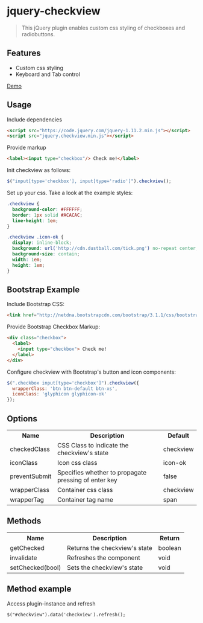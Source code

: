 jquery-checkview
================

> This jQuery plugin enables custom css styling of checkboxes and radiobuttons.

Features
--------
* Custom css styling
* Keyboard and Tab control


[Demo](http://benignware.github.io/jquery-checkview)

Usage
-----

Include dependencies

```html
<script src="https://code.jquery.com/jquery-1.11.2.min.js"></script>
<script src="jquery.checkview.min.js"></script>
```

Provide markup

```html
<label><input type="checkbox"/> Check me!</label>
```

Init checkview as follows:

```js
$("input[type='checkbox'], input[type='radio']").checkview();
```

Set up your css. Take a look at the example styles:

```css
.checkview {
  background-color: #FFFFFF;
  border: 1px solid #ACACAC;
  line-height: 1em;
}

.checkview .icon-ok {
  display: inline-block;
  background: url('http://cdn.dustball.com/tick.png') no-repeat center;
  background-size: contain;
  width: 1em;
  height: 1em;
}
```


Bootstrap Example
-----------------

Include Bootstrap CSS:
```html
<link href="http://netdna.bootstrapcdn.com/bootstrap/3.1.1/css/bootstrap.min.css" rel="stylesheet"/>
```

Provide Bootstrap Checkbox Markup:

```html
<div class="checkbox">
  <label>
    <input type="checkbox"> Check me!
  </label>
</div>
```

Configure checkview with Bootstrap's button and icon components:

```js
$(".checkbox input[type='checkbox']").checkview({
  wrapperClass: 'btn btn-default btn-xs',
  iconClass: 'glyphicon glyphicon-ok'
});
```



Options
-------
<table>
  <tr>
    <th>Name</th><th>Description</th><th>Default</th>
  </tr>
  <tr>
    <td>checkedClass</td><td>CSS Class to indicate the checkview's state</td><td>checkview</td>
  </tr>
  <tr>
    <td>iconClass</td><td>Icon css class</td><td>icon-ok</td>
  </tr>
  <tr>
    <td>preventSubmit</td><td>Specifies whether to propagate pressing of enter key</td><td>false</td>
  </tr>
  <tr>
    <td>wrapperClass</td><td>Container css class</td><td>checkview</td>
  </tr>
  <tr>
    <td>wrapperTag</td><td>Container tag name</td><td>span</td>
  </tr>
</table>

Methods
-------

<table>
  <tr>
    <th>Name</th><th>Description</th><th>Return</th>
  </tr>
  <tr>
    <td>getChecked</td><td>Returns the checkview's state</td><td>boolean</td>
  </tr>
  <tr>
    <td>invalidate</td><td>Refreshes the component</td><td>void</td>
  </tr>
  <tr>
    <td>setChecked(bool)</td><td>Sets the checkview's state</td><td>void</td>
  </tr>
</table>

## Method example
Access plugin-instance and refresh

```
$("#checkview").data('checkview').refresh();
```
